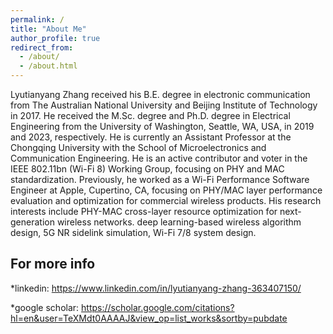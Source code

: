 ```yaml
---
permalink: /
title: "About Me"
author_profile: true
redirect_from: 
  - /about/
  - /about.html
---
```


Lyutianyang Zhang received his B.E. degree in electronic communication from The Australian National University and Beijing Institute of Technology in 2017. He received the M.Sc. degree and Ph.D. degree in Electrical Engineering from the University of Washington, Seattle, WA, USA, in 2019 and 2023, respectively. He is currently an Assistant Professor at the Chongqing University with the School of Microelectronics and Communication Engineering. He is an active contributor and voter in the IEEE 802.11bn (Wi-Fi 8) Working Group, focusing on PHY and MAC standardization. Previously, he worked as a Wi-Fi Performance Software Engineer at Apple, Cupertino, CA, focusing on PHY/MAC layer performance evaluation and optimization for commercial wireless products. His research interests include PHY-MAC cross-layer resource optimization for next-generation wireless networks. deep learning-based wireless algorithm design, 5G NR sidelink simulation, Wi-Fi 7/8 system design.

For more info
------
*linkedin: https://www.linkedin.com/in/lyutianyang-zhang-363407150/

*google scholar: https://scholar.google.com/citations?hl=en&user=TeXMdt0AAAAJ&view_op=list_works&sortby=pubdate
